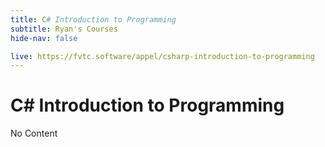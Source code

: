 ```yaml
---
title: C# Introduction to Programming
subtitle: Ryan's Courses
hide-nav: false

live: https://fvtc.software/appel/csharp-introduction-to-programming
---
```


# C# Introduction to Programming

No Content